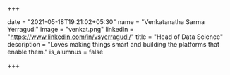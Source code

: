 +++

date = "2021-05-18T19:21:02+05:30" 
name = "Venkatanatha Sarma Yerragudi"
image = "venkat.png"
linkedin = "https://www.linkedin.com/in/vsyerragudi/"
title = "Head of Data Science"
description = "Loves making things smart and building the platforms that enable them."
is_alumnus = false

+++
